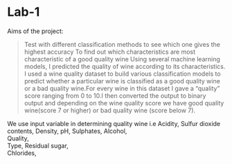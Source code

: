 # Lab-1

Aims of the project:

>Test  with different classification methods to see which one gives the highest accuracy
>To find out which characteristics are most characteristic of a good quality wine
Using several machine learning models, I predicted the quality of wine according to its characteristics. I used a wine quality dataset to build various classification models to predict whether a particular wine is classified as a good quality wine or a bad quality wine.For every wine in this dataset I gave  a “quality” score ranging from 0 to 10.I then converted the output to binary output and depending on the wine quality score we have good quality wine(score 7 or higher) or bad quality wine (score below 7).

We use input variable in determining quality wine i.e 
Acidity, 
Sulfur dioxide contents, 
Density, 
pH,
Sulphates, 
Alcohol,   
Quality,  
Type,
Residual sugar,  
Chlorides, 
 

